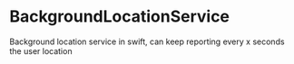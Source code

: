 # BackgroundLocationService
Background location service in swift, can keep reporting every x seconds the user location
